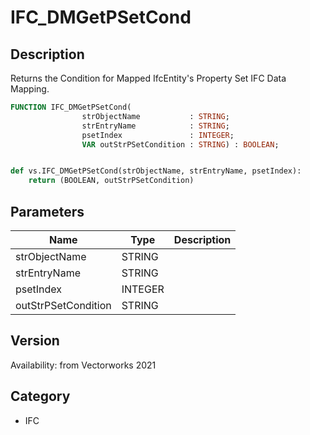 # IFC_DMGetPSetCond

## Description
Returns the Condition for Mapped IfcEntity's Property Set IFC Data Mapping.

```pascal
FUNCTION IFC_DMGetPSetCond(
				strObjectName           : STRING;
				strEntryName            : STRING;
				psetIndex               : INTEGER;
				VAR outStrPSetCondition : STRING) : BOOLEAN;
```

```python

def vs.IFC_DMGetPSetCond(strObjectName, strEntryName, psetIndex):
    return (BOOLEAN, outStrPSetCondition)
```

## Parameters
|Name|Type|Description|
|---|---|---|
|strObjectName|STRING||
|strEntryName|STRING||
|psetIndex|INTEGER||
|outStrPSetCondition|STRING||

## Version
Availability: from Vectorworks 2021
## Category
* IFC


